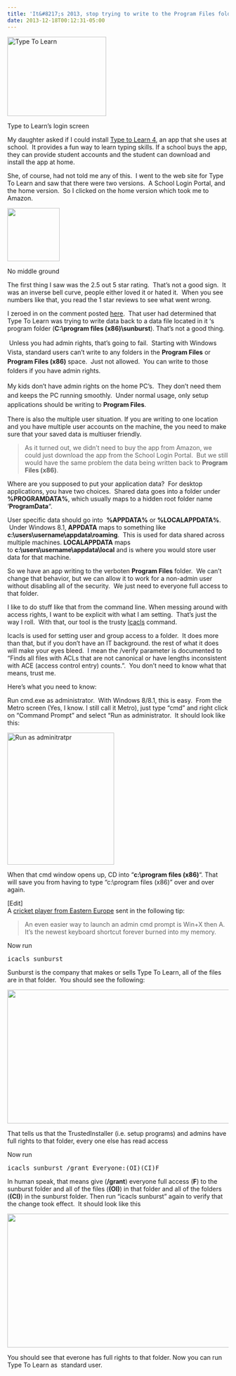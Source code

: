 ```yaml
---
title: 'It&#8217;s 2013, stop trying to write to the Program Files folder already'
date: 2013-12-18T00:12:31-05:00
---
```

<div style="width: 235px" class="wp-caption alignleft">
  <a href="http://ttl4.sunburst.com/"><img loading="lazy" class=" " alt="Type To Learn" src="https://i2.wp.com/www.rajapet.net/photos/i-Hxz98hj/0/S/i-Hxz98hj-S.jpg?resize=225%2C180" width="225" height="180"  /></a>
  
  <p class="wp-caption-text">
    Type to Learn&#8217;s login screen
  </p>
</div>

My daughter asked if I could install [Type to Learn 4](http://ttl4.sunburst.com/index.php), an app that she uses at school.  It provides a fun way to learn typing skills. If a school buys the app, they can provide student accounts and the student can download and install the app at home.

She, of course, had not told me any of this.  I went to the web site for Type To Learn and saw that there were two versions.  A School Login Portal, and the home version.  So I clicked on the home version which took me to Amazon.

<div style="width: 129px" class="wp-caption alignleft">
  <a href="http://www.amazon.com/dp/B004LC3VCW"><img loading="lazy" alt="" src="https://i0.wp.com/www.rajapet.net/photos/i-GsjhW8Z/0/O/i-GsjhW8Z.png?resize=119%2C121" width="119" height="121"  /></a>
  
  <p class="wp-caption-text">
    No middle ground
  </p>
</div>

The first thing I saw was the 2.5 out 5 star rating.  That&#8217;s not a good sign.  It was an inverse bell curve, people either loved it or hated it.  When you see numbers like that, you read the 1 star reviews to see what went wrong.

I zeroed in on the comment posted [here](http://www.amazon.com/review/RP9QLB2RDN16Y/ref=cm_cr_rdp_perm?ie=UTF8&ASIN=B004LC3VCW&linkCode=&nodeID=&tag=).  That user had determined that Type To Learn was trying to write data back to a data file located in it &#8216;s program folder (**C:\program files (x86)\sunburst**). That&#8217;s not a good thing.

<span style="line-height: 1.5;"> Unless you had admin rights, that&#8217;s going to fail.  Starting with Windows Vista, standard users can&#8217;t write to any folders in the </span><strong style="line-height: 1.5;">Program Files</strong> <span style="line-height: 1.5;">or </span><strong style="line-height: 1.5;">Program Files (x86)</strong> <span style="line-height: 1.5;">space.  Just not allowed.  You can write to those folders if you have admin rights.  </span>

<span style="line-height: 1.5;">My kids don&#8217;t have admin rights on the home PC&#8217;s.  They don&#8217;t need them and keeps the PC running smoothly.  Under normal usage, only setup applications should be writing to <strong>Program Files</strong>.</span>

There is also the multiple user situation. If you are writing to one location and you have multiple user accounts on the machine, the you need to make sure that your saved data is multiuser friendly.

> As it turned out, we didn&#8217;t need to buy the app from Amazon, we could just download the app from the School Login Portal.  But we still would have the same problem the data being written back to **Program Files (x86)**.

Where are you supposed to put your application data?  For desktop applications, you have two choices.  Shared data goes into a folder under **%PROGRAMDATA%**, which usually maps to a hidden root folder name &#8216;**ProgramData**&#8220;.

User specific data should go into  **%APPDATA%** or **%LOCALAPPDATA%**.  Under Windows 8.1, **APPDATA** maps to something like **c:\users\username\appdata\roaming**.  This is used for data shared across multiple machines. **LOCALAPPDATA** maps to **c:\users\username\appdata\local** and is where you would store user data for that machine.

So we have an app writing to the verboten **Program Files** folder.  We can&#8217;t change that behavior, but we can allow it to work for a non-admin user without disabling all of the security.  We just need to everyone full access to that folder.

I like to do stuff like that from the command line. When messing around with access rights, I want to be explicit with what I am setting.  That&#8217;s just the way I roll.  With that, our tool is the trusty [Icacls](http://technet.microsoft.com/en-us/library/cc753525.aspx) command.

Icacls is used for setting user and group access to a folder.  It does more than that, but if you don&#8217;t have an IT background. the rest of what it does will make your eyes bleed.  I mean the /verify parameter is documented to &#8220;Finds all files with ACLs that are not canonical or have lengths inconsistent with ACE (access control entry) counts.&#8221;.  You don&#8217;t need to know what that means, trust me.

Here&#8217;s what you need to know:

Run cmd.exe as administrator.  With Windows 8/8.1, this is easy.  From the Metro screen (Yes, I know. I still call it Metro), just type &#8220;cmd&#8221; and right click on &#8220;Command Prompt&#8221; and select &#8220;Run as administrator.  It should look like this:

<img loading="lazy" class="aligncenter" alt="Run as adminitratpr" src="https://i2.wp.com/www.rajapet.net/photos/i-M4kjZMP/0/S/i-M4kjZMP-S.png?resize=243%2C300" width="243" height="300"  /> 

When that cmd window opens up, CD into &#8220;**c:\program files (x86)**&#8220;. That will save you from having to type &#8220;c:\program files (x86)&#8221; over and over again.

[Edit]  
A [cricket player from Eastern Europe](http://tvug.net/post/March-Meeting-Building-Your-First-Windows-Phone-8-Application) sent in the following tip:

> An even easier way to launch an admin cmd prompt is Win+X then A. It’s the newest keyboard shortcut forever burned into my memory.

Now run

<pre>icacls sunburst</pre>

Sunburst is the company that makes or sells Type To Learn, all of the files are in that folder.  You should see the following:

[<img loading="lazy" class="aligncenter" alt="" src="https://i0.wp.com/www.rajapet.net/photos/i-LhvQXRC/0/M/i-LhvQXRC-M.png?resize=600%2C304" width="600" height="304"  />](https://i1.wp.com/www.rajapet.net/photos/i-LhvQXRC/0/O/i-LhvQXRC.png)

That tells us that the TrustedInstaller (i.e. setup programs) and admins have full rights to that folder, every one else has read access

Now run

<pre>icacls sunburst /grant Everyone:(OI)(CI)F</pre>

In human speak, that means give (**/grant**) everyone full access (**F**) to the sunburst folder and all of the files (**(OI)**) in that folder and all of the folders (**(CI)**) in the sunburst folder. Then run &#8220;icacls sunburst&#8221; again to verify that the change took effect.  It should look like this

[<img loading="lazy" class="aligncenter" alt="" src="https://i2.wp.com/www.rajapet.net/photos/i-wwzKrMP/0/M/i-wwzKrMP-M.png?resize=600%2C304" width="600" height="304"  />](https://i2.wp.com/www.rajapet.net/photos/i-wwzKrMP/0/O/i-wwzKrMP.png)

You should see that everone has full rights to that folder. Now you can run Type To Learn as  standard user.
